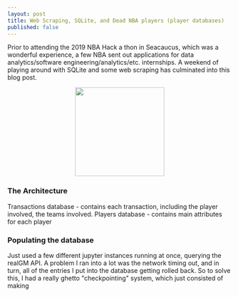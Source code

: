 ```yaml
---
layout: post
title: Web Scraping, SQLite, and Dead NBA players (player databases)
published: false
---
```


Prior to attending the 2019 NBA Hack a thon in Seacaucus, which was a wonderful experience, a few NBA sent out applications for data analytics/software engineering/analytics/etc. internships. A weekend of playing around with SQLite and some web scraping has culminated into this blog post. 

<p align="center">
<img src="https://raymondhfeng.github.io/images/nba-hackathon.jpeg" align="middle" width="200">
</p>

<h3>The Architecture</h3>
Transactions database - contains each transaction, including the player involved, the teams involved.
Players database - contains main attributes for each player

<h3>Populating the database</h3>
Just used a few different jupyter instances running at once, querying the realGM API. A problem I ran into a lot was the network timing out, and in turn, all of the entries I put into the database getting rolled back. So to solve this, I had a really ghetto "checkpointing" system, which just consisted of making 
